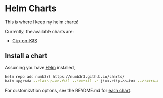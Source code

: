 # Helm Charts

This is where I keep my helm charts!

Currently, the available charts are:

- [Clip-on-K8S](./charts/clip-on-k8s/README.md)

## Install a chart

Assuming you have [Helm](https://helm.sh/) installed,

```sh
helm repo add numb3r3 https://numb3r3.github.io/charts/
helm upgrade --cleanup-on-fail --install -n jina-clip-on-k8s --create-namespace my-clip-on-k8s numb3r3/clip-on-k8s
```

For customization options, see the README.md for [each chart](./charts/).